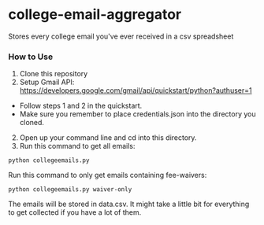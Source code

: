 # college-email-aggregator
Stores every college email you've ever received in a csv spreadsheet

### How to Use
1) Clone this repository
2) Setup Gmail API: https://developers.google.com/gmail/api/quickstart/python?authuser=1
- Follow steps 1 and 2 in the quickstart.
- Make sure you remember to place credentials.json into the directory you cloned.
2) Open up your command line and cd into this directory. 
3) Run this command to get all emails:
```
python collegeemails.py
```
Run this command to only get emails containing fee-waivers:
```
python collegeemails.py waiver-only
```

The emails will be stored in data.csv. It might take a little bit for everything to get collected if you have a lot of them.
